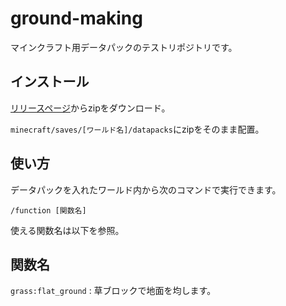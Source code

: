 # ground-making
マインクラフト用データパックのテストリポジトリです。

## インストール

[リリースページ](https://github.com/akihamitsuki/ground-making/releases)からzipをダウンロード。

`minecraft/saves/[ワールド名]/datapacks`にzipをそのまま配置。


## 使い方

データパックを入れたワールド内から次のコマンドで実行できます。
```
/function [関数名]
```

使える関数名は以下を参照。

## 関数名

`grass:flat_ground`
: 草ブロックで地面を均します。
